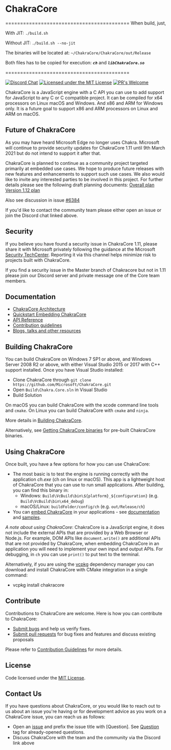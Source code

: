 # ChakraCore

==========================================
When build, just, 

With JIT:
`./build.sh`

Without JIT:
`./build.sh --no-jit`

The binaries will be located at: `~/ChakraCore/ChakraCore/out/Release`

Both files has to be copied for execution: ***`ch`*** and ***`libChakraCore.so`***

==========================================


[![Discord Chat](https://img.shields.io/discord/695166668967510077?label=Discord&logo=Discord)](https://discord.gg/dgRawPdNuC)
[![Licensed under the MIT License](https://img.shields.io/badge/License-MIT-blue.svg)](https://github.com/Microsoft/ChakraCore/blob/master/LICENSE.txt)
[![PR's Welcome](https://img.shields.io/badge/PRs%20-welcome-brightgreen.svg)](#contribute)

ChakraCore is a JavaScript engine with a C API you can use to add support for JavaScript to any C or C compatible project. It can be compiled for x64 processors on Linux macOS and Windows. And x86 and ARM for Windows only. It is a future goal to support x86 and ARM processors on Linux and ARM on macOS. 

## Future of ChakraCore

As you may have heard Microsoft Edge no longer uses Chakra. Microsoft will continue to provide security updates for ChakraCore 1.11 until 9th March 2021 but do not intend to support it after that.

ChakraCore is planned to continue as a community project targeted primarily at embedded use cases. We hope to produce future releases with new features and enhancements to support such use cases. We also would like to invite any interested parties to be involved in this project. For further details please see the following draft planning documents:
[Overall plan](https://github.com/chakra-core/org/blob/master/ChakraCore%20Future%20Plan.md)
[Version 1.12 plan](https://github.com/chakra-core/org/blob/master/Release%201.12%20plan.md)

Also see discussion in issue [#6384](https://github.com/microsoft/ChakraCore/issues/6384)

If you'd like to contact the community team please either open an issue or join the Discord chat linked above.

## Security

If you believe you have found a security issue in ChakraCore 1.11, please share it with Microsoft privately following the guidance at the Microsoft [Security TechCenter](https://technet.microsoft.com/en-us/security/ff852094). Reporting it via this channel helps minimize risk to projects built with ChakraCore.

If you find a security issue in the Master branch of Chakracore but not in 1.11 please join our Discord server and private message one of the Core team members.

## Documentation

* [ChakraCore Architecture](https://github.com/chakra-core/ChakraCore/wiki/Architecture-Overview)
* [Quickstart Embedding ChakraCore](https://github.com/chakra-core/ChakraCore/wiki/Embedding-ChakraCore)
* [API Reference](https://github.com/chakra-core/ChakraCore/wiki/JavaScript-Runtime-%28JSRT%29-Reference)
* [Contribution guidelines](CONTRIBUTING.md)
* [Blogs, talks and other resources](https://github.com/chakra-core/ChakraCore/wiki/Resources)

## Building ChakraCore

You can build ChakraCore on Windows 7 SP1 or above, and Windows Server 2008 R2 or above, with either Visual Studio 2015 or 2017 with C++ support installed.  Once you have Visual Studio installed:

* Clone ChakraCore through ```git clone https://github.com/Microsoft/ChakraCore.git```
* Open `Build\Chakra.Core.sln` in Visual Studio
* Build Solution

On macOS you can build ChakraCore with the xcode command line tools and `cmake`.
On Linux you can build ChakraCore with `cmake` and `ninja`.

More details in [Building ChakraCore](https://github.com/chakra-core/ChakraCore/wiki/Building-ChakraCore).

Alternatively, see [Getting ChakraCore binaries](https://github.com/Microsoft/ChakraCore/wiki/Getting-ChakraCore-binaries) for pre-built ChakraCore binaries.

## Using ChakraCore

Once built, you have a few options for how you can use ChakraCore:

* The most basic is to test the engine is running correctly with the application *ch.exe* (ch on linux or macOS).  This app is a lightweight host of ChakraCore that you can use to run small applications.  After building, you can find this binary in:
  * Windows: `Build\VcBuild\bin\${platform}_${configuration}` (e.g. `Build\VcBuild\bin\x64_debug`)
  * macOS/Linux: `buildFolder/config/ch` (e.g. `out/Release/ch`)
* You can [embed ChakraCore](https://github.com/chakra-core/ChakraCore/wiki/Embedding-ChakraCore) in your applications - see [documentation](https://github.com/chakra-core/ChakraCore/wiki/Embedding-ChakraCore) and [samples](https://aka.ms/chakracoresamples).

_A note about using ChakraCore_: ChakraCore is a JavaScript engine, it does not include the external APIs that are provided by a Web Browser or Node.js.  For example, DOM APIs like ```document.write()``` are additional APIs that are not provided by ChakraCore, when embedding ChakraCore in an application you will need to implement your own input and output APIs. For debugging, in `ch` you can use ```print()``` to put text to the terminal.

Alternatively, if you are using the [vcpkg](https://github.com/Microsoft/vcpkg/) dependency manager you can download and install ChakraCore with CMake integration in a single command:
* vcpkg install chakracore

## Contribute

Contributions to ChakraCore are welcome.  Here is how you can contribute to ChakraCore:

* [Submit bugs](https://github.com/chakra-core/ChakraCore/issues) and help us verify fixes.
* [Submit pull requests](https://github.com/chakra-core/ChakraCore/pulls) for bug fixes and features and discuss existing proposals

Please refer to [Contribution Guidelines](CONTRIBUTING.md) for more details.

## License

Code licensed under the [MIT License](https://github.com/chakra-core/ChakraCore/blob/master/LICENSE.txt).

## Contact Us

If you have questions about ChakraCore, or you would like to reach out to us about an issue you're having or for development advice as you work on a ChakraCore issue, you can reach us as follows:

* Open an [issue](https://github.com/chakra-core/ChakraCore/issues/new) and prefix the issue title with [Question]. See [Question](https://github.com/chakra-core/ChakraCore/issues?q=label%3AQuestion) tag for already-opened questions.
* Discuss ChakraCore with the team and the community via the Discord link above

